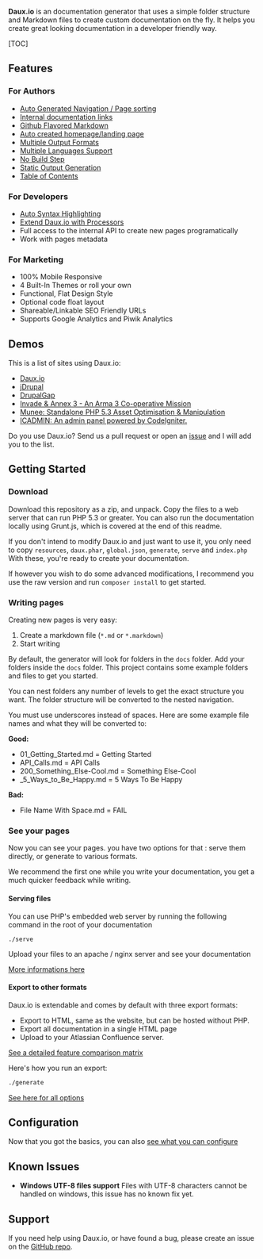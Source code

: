 **Daux.io** is an documentation generator that uses a simple folder structure and Markdown files to create custom documentation on the fly. It helps you create great looking documentation in a developer friendly way.

[TOC]

## Features

### For Authors

* [Auto Generated Navigation / Page sorting](!Features/Navigation_and_Sorting)
* [Internal documentation links](!Features/Internal_links)
* [Github Flavored Markdown](!Features/GitHub_Flavored_Markdown)
* [Auto created homepage/landing page](!Features/Landing_page)
* [Multiple Output Formats](!Features/Multiple_Output_Formats)
* [Multiple Languages Support](!Features/Multilanguage)
* [No Build Step](!Features/Live_mode)
* [Static Output Generation](!Features/Static_Site_Generation)
* [Table of Contents](!Features/Table_of_contents)

### For Developers

* [Auto Syntax Highlighting](!Features/Auto_Syntax_Highlight)
* [Extend Daux.io with Processors](!For_Developers/Creating_a_Processor)
* Full access to the internal API to create new pages programatically
* Work with pages metadata

### For Marketing

* 100% Mobile Responsive
* 4 Built-In Themes or roll your own
* Functional, Flat Design Style
* Optional code float layout
* Shareable/Linkable SEO Friendly URLs
* Supports Google Analytics and Piwik Analytics

## Demos

This is a list of sites using Daux.io:

* [Daux.io](http://daux.io)
* [jDrupal](http://jdrupal.easystreet3.com/8/docs/)
* [DrupalGap](http://docs.drupalgap.org/8/)
* [Invade & Annex 3 - An Arma 3 Co-operative Mission](http://ia3.ahoyworld.co.uk/)
* [Munee: Standalone PHP 5.3 Asset Optimisation & Manipulation](http://mun.ee)
* [ICADMIN: An admin panel powered by CodeIgniter.](http://istocode.com/shared/ic-admin/)

Do you use Daux.io? Send us a pull request or open an [issue](https://github.com/justinwalsh/daux.io/issues) and I will add you to the list.

## Getting Started

### Download

Download this repository as a zip, and unpack. Copy the files to a web server that can run PHP 5.3 or greater.
You can also run the documentation locally using Grunt.js, which is covered at the end of this readme.

If you don't intend to modify Daux.io and just want to use it, you only need to copy `resources`, `daux.phar`, `global.json`, `generate`, `serve` and `index.php` With these, you're ready to create your documentation.

If however you wish to do some advanced modifications, I recommend you use the raw version and run `composer install` to get started.

### Writing pages

Creating new pages is very easy:
1. Create a markdown file (`*.md` or `*.markdown`)
2. Start writing

By default, the generator will look for folders in the `docs` folder.
Add your folders inside the `docs` folder. This project contains some example folders and files to get you started.

You can nest folders any number of levels to get the exact structure you want.
The folder structure will be converted to the nested navigation.

You must use underscores instead of spaces. Here are some example file names and what they will be converted to:

**Good:**

* 01_Getting_Started.md = Getting Started
* API_Calls.md = API Calls
* 200_Something_Else-Cool.md = Something Else-Cool
* _5_Ways_to_Be_Happy.md = 5 Ways To Be Happy

**Bad:**

* File Name With Space.md = FAIL

### See your pages

Now you can see your pages. you have two options for that : serve them directly, or generate to various formats.

We recommend the first one while you write your documentation, you get a much quicker feedback while writing.

#### Serving files

You can use PHP's embedded web server by running the following command in the root of your documentation

```
./serve
```

Upload your files to an apache / nginx server and see your documentation

[More informations here](!Features/Live_mode)

#### Export to other formats

Daux.io is extendable and comes by default with three export formats:

- Export to HTML, same as the website, but can be hosted without PHP.
- Export all documentation in a single HTML page
- Upload to your Atlassian Confluence server.

[See a detailed feature comparison matrix](!Features/Multiple_Output_Formats)

Here's how you run an export:

```bash
./generate
```

[See here for all options](!Features/Static_Site_Generation)

## Configuration

Now that you got the basics, you can also [see what you can configure](!Configuration)


## Known Issues

- __Windows UTF-8 files support__ Files with UTF-8 characters cannot be handled on windows, this issue has no known fix yet.


## Support

If you need help using Daux.io, or have found a bug, please create an issue on the <a href="https://github.com/justinwalsh/daux.io/issues" target="_blank">GitHub repo</a>.
